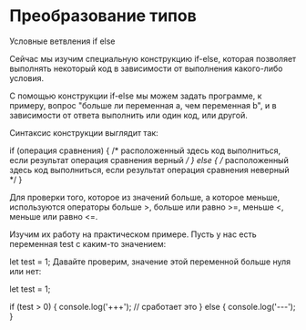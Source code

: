 # Преобразование типов


Условные ветвления if else

Сейчас мы изучим специальную конструкцию if-else, которая позволяет выполнять некоторый код в зависимости от выполнения какого-либо условия.

С помощью конструкции if-else мы можем задать программе, к примеру, вопрос "больше ли переменная a, чем переменная b", и в зависимости от ответа выполнить или один код, или другой.

Синтаксис конструкции выглядит так:

if (операция сравнения) {
	/*
		расположенный здесь код выполниться,
		если результат операция сравнения верный
	*/
} else {
	/*
		расположенный здесь код выполниться,
		если результат операция сравнения неверный
	*/
}


Для проверки того, которое из значений больше, а которое меньше, используются операторы больше >, больше или равно >=, меньше <, меньше или равно <=.

Изучим их работу на практическом примере. Пусть у нас есть переменная test с каким-то значением:

let test = 1;
Давайте проверим, значение этой переменной больше нуля или нет:

let test = 1;

if (test > 0) {
	console.log('+++'); // сработает это
} else {
	console.log('---');
}
